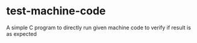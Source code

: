 # test-machine-code
A simple C program to directly run given machine code to verify if result is as expected
